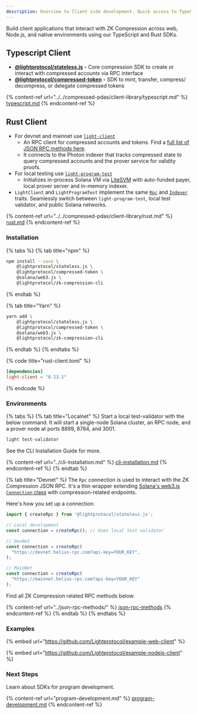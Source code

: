 ```yaml
---
description: Overview to Client side development. Quick access to TypeScript and Rust SDKs.
---
```



Build client applications that interact with ZK Compression across web, Node.js, and native environments using our TypeScript and Rust SDKs.

## Typescript Client <a href="#client-side-sdks" id="client-side-sdks"></a>

* [**@lightprotocol/stateless.js**](https://www.npmjs.com/package/@lightprotocol/stateless.js) **-** Core compression SDK to create or interact with compressed accounts via RPC interface
* [**@lightprotocol/compressed-token**](https://www.npmjs.com/package/@lightprotocol/compressed-token) **-** SDK to mint, transfer, compress/ decompress, or delegate compressed tokens

{% content-ref url="../../compressed-pdas/client-library/typescript.md" %}
[typescript.md](../../compressed-pdas/client-library/typescript.md)
{% endcontent-ref %}

## Rust Client

* For devnet and mainnet use [`light-client`](https://docs.rs/light-client)&#x20;
  * An RPC client for compressed accounts and tokens. Find a [full list of JSON RPC methods here](https://www.zkcompression.com/resources/json-rpc-methods).
  * It connects to the Photon indexer that tracks compressed state to query compressed accounts and the prover service for validity proofs.
* For local testing use [`light-program-test`](https://docs.rs/light-program-test)&#x20;
  * Initializes in-process Solana VM via [LiteSVM](https://github.com/LiteSVM/LiteSVM) with auto-funded payer, local prover server and in-memory indexer.&#x20;
* `LightClient` and `LightProgramTest` implement the same [`Rpc`](https://docs.rs/light-client/latest/light_client/rpc/trait.Rpc.html) and [`Indexer`](https://docs.rs/light-client/latest/light_client/indexer/trait.Indexer.html) traits. Seamlessly switch between `light-program-test`, local test validator, and public Solana networks.

{% content-ref url="../../compressed-pdas/client-library/rust.md" %}
[rust.md](../../compressed-pdas/client-library/rust.md)
{% endcontent-ref %}

### Installation

{% tabs %}
{% tab title="npm" %}
```sh
npm install --save \
    @lightprotocol/stateless.js \
    @lightprotocol/compressed-token \
    @solana/web3.js \
    @lightprotocol/zk-compression-cli
```
{% endtab %}

{% tab title="Yarn" %}
```sh
yarn add \
    @lightprotocol/stateless.js \
    @lightprotocol/compressed-token \
    @solana/web3.js \
    @lightprotocol/zk-compression-cli
```
{% endtab %}
{% endtabs %}

{% code title="rust-client.toml" %}
```toml
[dependencies]
light-client = "0.13.1" 
```
{% endcode %}

### Environments

{% tabs %}
{% tab title="Localnet" %}
Start a local test-validator with the below command. It will start a single-node Solana cluster, an RPC node, and a prover node at ports 8899, 8784, and 3001.

```bash
light test-validator 
```

See the CLI Installation Guide for more.

{% content-ref url="../cli-installation.md" %}
[cli-installation.md](../cli-installation.md)
{% endcontent-ref %}
{% endtab %}

{% tab title="Devnet" %}
The `Rpc` connection is used to interact with the ZK Compression JSON RPC. It's a thin wrapper extending [Solana's web3.js `Connection` class](https://solana-labs.github.io/solana-web3.js/classes/Connection.html) with compression-related endpoints.

Here's how you set up a connection:

```typescript
import { createRpc } from '@lightprotocol/stateless.js';

// Local development
const connection = createRpc(); // Uses local test validator

// DevNet
const connection = createRpc(
  "https://devnet.helius-rpc.com?api-key=YOUR_KEY",
);

// MainNet
const connection = createRpc(
  "https://mainnet.helius-rpc.com?api-key=YOUR_KEY"  
);
```

Find all ZK Compression related RPC methods below.

{% content-ref url="../json-rpc-methods/" %}
[json-rpc-methods](../json-rpc-methods/)
{% endcontent-ref %}
{% endtab %}
{% endtabs %}

### Examples

{% embed url="https://github.com/Lightprotocol/example-web-client" %}

{% embed url="https://github.com/Lightprotocol/example-nodejs-client" %}

### Next Steps

Learn about SDKs for program development.

{% content-ref url="program-development.md" %}
[program-development.md](program-development.md)
{% endcontent-ref %}

